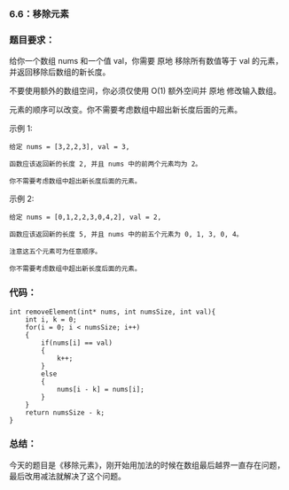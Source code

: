 ### 6.6：移除元素

### 题目要求：

给你一个数组 nums 和一个值 val，你需要 原地 移除所有数值等于 val 的元素，并返回移除后数组的新长度。

不要使用额外的数组空间，你必须仅使用 O(1) 额外空间并 原地 修改输入数组。

元素的顺序可以改变。你不需要考虑数组中超出新长度后面的元素。

 

示例 1:

```
给定 nums = [3,2,2,3], val = 3,

函数应该返回新的长度 2, 并且 nums 中的前两个元素均为 2。

你不需要考虑数组中超出新长度后面的元素。
```


示例 2:

```
给定 nums = [0,1,2,2,3,0,4,2], val = 2,

函数应该返回新的长度 5, 并且 nums 中的前五个元素为 0, 1, 3, 0, 4。

注意这五个元素可为任意顺序。

你不需要考虑数组中超出新长度后面的元素。
```



### 代码：

```
int removeElement(int* nums, int numsSize, int val){
    int i, k = 0;
    for(i = 0; i < numsSize; i++)
    {
        if(nums[i] == val)
        {
            k++;
        }
        else
        {
            nums[i - k] = nums[i];
        }
    }
    return numsSize - k;
}
```

### 总结：

​	今天的题目是《移除元素》，刚开始用加法的时候在数组最后越界一直存在问题，最后改用减法就解决了这个问题。

​		
